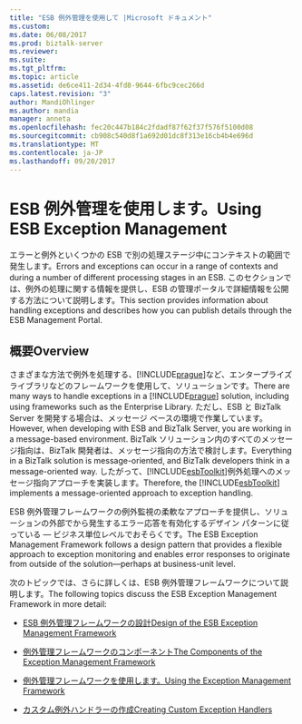 ```yaml
---
title: "ESB 例外管理を使用して |Microsoft ドキュメント"
ms.custom: 
ms.date: 06/08/2017
ms.prod: biztalk-server
ms.reviewer: 
ms.suite: 
ms.tgt_pltfrm: 
ms.topic: article
ms.assetid: de6ce411-2d34-4fd8-9644-6fbc9cec266d
caps.latest.revision: "3"
author: MandiOhlinger
ms.author: mandia
manager: anneta
ms.openlocfilehash: fec20c447b184c2fdadf87f62f37f576f5100d08
ms.sourcegitcommit: cb908c540d8f1a692d01dc8f313e16cb4b4e696d
ms.translationtype: MT
ms.contentlocale: ja-JP
ms.lasthandoff: 09/20/2017
---
```

# <a name="using-esb-exception-management"></a><span data-ttu-id="fe971-102">ESB 例外管理を使用します。</span><span class="sxs-lookup"><span data-stu-id="fe971-102">Using ESB Exception Management</span></span>
<span data-ttu-id="fe971-103">エラーと例外といくつかの ESB で別の処理ステージ中にコンテキストの範囲で発生します。</span><span class="sxs-lookup"><span data-stu-id="fe971-103">Errors and exceptions can occur in a range of contexts and during a number of different processing stages in an ESB.</span></span> <span data-ttu-id="fe971-104">このセクションでは、例外の処理に関する情報を提供し、ESB の管理ポータルで詳細情報を公開する方法について説明します。</span><span class="sxs-lookup"><span data-stu-id="fe971-104">This section provides information about handling exceptions and describes how you can publish details through the ESB Management Portal.</span></span>  
  
## <a name="overview"></a><span data-ttu-id="fe971-105">概要</span><span class="sxs-lookup"><span data-stu-id="fe971-105">Overview</span></span>  
 <span data-ttu-id="fe971-106">さまざまな方法で例外を処理する、[!INCLUDE[prague](../includes/prague-md.md)]など、エンタープライズ ライブラリなどのフレームワークを使用して、ソリューションです。</span><span class="sxs-lookup"><span data-stu-id="fe971-106">There are many ways to handle exceptions in a [!INCLUDE[prague](../includes/prague-md.md)] solution, including using frameworks such as the Enterprise Library.</span></span> <span data-ttu-id="fe971-107">ただし、ESB と BizTalk Server を開発する場合は、メッセージ ベースの環境で作業しています。</span><span class="sxs-lookup"><span data-stu-id="fe971-107">However, when developing with ESB and BizTalk Server, you are working in a message-based environment.</span></span> <span data-ttu-id="fe971-108">BizTalk ソリューション内のすべてのメッセージ指向は、BizTalk 開発者は、メッセージ指向の方法で検討します。</span><span class="sxs-lookup"><span data-stu-id="fe971-108">Everything in a BizTalk solution is message-oriented, and BizTalk developers think in a message-oriented way.</span></span> <span data-ttu-id="fe971-109">したがって、[!INCLUDE[esbToolkit](../includes/esbtoolkit-md.md)]例外処理へのメッセージ指向アプローチを実装します。</span><span class="sxs-lookup"><span data-stu-id="fe971-109">Therefore, the [!INCLUDE[esbToolkit](../includes/esbtoolkit-md.md)] implements a message-oriented approach to exception handling.</span></span>  
  
 <span data-ttu-id="fe971-110">ESB 例外管理フレームワークの例外監視の柔軟なアプローチを提供し、ソリューションの外部でから発生するエラー応答を有効化するデザイン パターンに従っている — ビジネス単位レベルでおそらくです。</span><span class="sxs-lookup"><span data-stu-id="fe971-110">The ESB Exception Management Framework follows a design pattern that provides a flexible approach to exception monitoring and enables error responses to originate from outside of the solution—perhaps at business-unit level.</span></span>  
  
 <span data-ttu-id="fe971-111">次のトピックでは、さらに詳しくは、ESB 例外管理フレームワークについて説明します。</span><span class="sxs-lookup"><span data-stu-id="fe971-111">The following topics discuss the ESB Exception Management Framework in more detail:</span></span>  
  
-   [<span data-ttu-id="fe971-112">ESB 例外管理フレームワークの設計</span><span class="sxs-lookup"><span data-stu-id="fe971-112">Design of the ESB Exception Management Framework</span></span>](../esb-toolkit/design-of-the-esb-exception-management-framework.md)  
  
-   [<span data-ttu-id="fe971-113">例外管理フレームワークのコンポーネント</span><span class="sxs-lookup"><span data-stu-id="fe971-113">The Components of the Exception Management Framework</span></span>](../esb-toolkit/the-components-of-the-exception-management-framework.md)  
  
-   [<span data-ttu-id="fe971-114">例外管理フレームワークを使用します。</span><span class="sxs-lookup"><span data-stu-id="fe971-114">Using the Exception Management Framework</span></span>](../esb-toolkit/using-the-exception-management-framework.md)  
  
-   [<span data-ttu-id="fe971-115">カスタム例外ハンドラーの作成</span><span class="sxs-lookup"><span data-stu-id="fe971-115">Creating Custom Exception Handlers</span></span>](../esb-toolkit/creating-custom-exception-handlers.md)